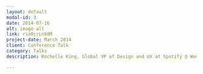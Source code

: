 ```yaml
---
layout: default
modal-id: 3
date: 2014-07-16
alt: image-alt
link: ria0jrLnb8M
project-date: March 2014
client: Conference Talk
category: Talks
description: Rochelle King, Global VP of Design and UX at Spotify @ Women In Tech Stockholm

---
```

